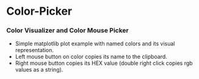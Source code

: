 # Color-Picker

### Color Visualizer and Color Mouse Picker

- Simple matplotlib plot example with named colors and its visual representation.
- Left mouse button on color copies its name to the clipboard.
- Right mouse button copies its HEX value (double right click copies rgb values as a string).
